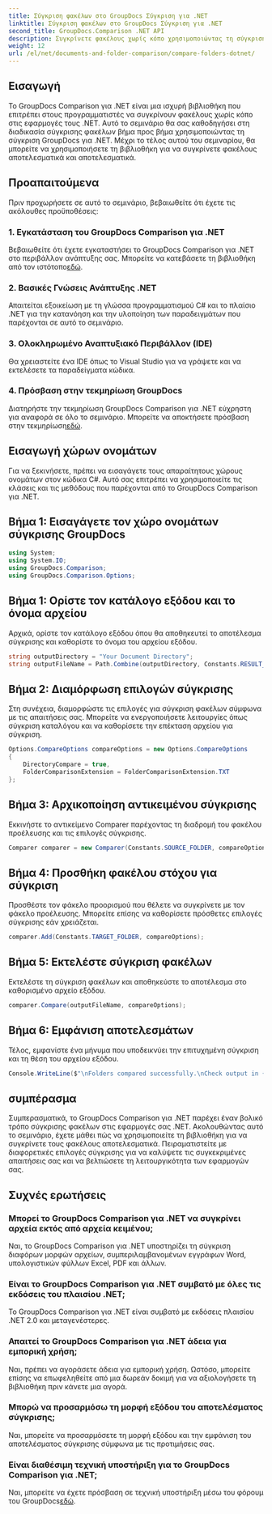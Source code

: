 ```yaml
---
title: Σύγκριση φακέλων στο GroupDocs Σύγκριση για .NET
linktitle: Σύγκριση φακέλων στο GroupDocs Σύγκριση για .NET
second_title: GroupDocs.Comparison .NET API
description: Συγκρίνετε φακέλους χωρίς κόπο χρησιμοποιώντας τη σύγκριση GroupDocs για .NET. Ακολουθήστε τα βήμα προς βήμα μας για αποτελεσματική σύγκριση φακέλων. Βελτιώστε τις εφαρμογές σας .NET.
weight: 12
url: /el/net/documents-and-folder-comparison/compare-folders-dotnet/
---
```

## Εισαγωγή
Το GroupDocs Comparison για .NET είναι μια ισχυρή βιβλιοθήκη που επιτρέπει στους προγραμματιστές να συγκρίνουν φακέλους χωρίς κόπο στις εφαρμογές τους .NET. Αυτό το σεμινάριο θα σας καθοδηγήσει στη διαδικασία σύγκρισης φακέλων βήμα προς βήμα χρησιμοποιώντας τη σύγκριση GroupDocs για .NET. Μέχρι το τέλος αυτού του σεμιναρίου, θα μπορείτε να χρησιμοποιήσετε τη βιβλιοθήκη για να συγκρίνετε φακέλους αποτελεσματικά και αποτελεσματικά.
## Προαπαιτούμενα
Πριν προχωρήσετε σε αυτό το σεμινάριο, βεβαιωθείτε ότι έχετε τις ακόλουθες προϋποθέσεις:
### 1. Εγκατάσταση του GroupDocs Comparison για .NET
 Βεβαιωθείτε ότι έχετε εγκαταστήσει το GroupDocs Comparison για .NET στο περιβάλλον ανάπτυξης σας. Μπορείτε να κατεβάσετε τη βιβλιοθήκη από τον ιστότοπο[εδώ](https://releases.groupdocs.com/comparison/net/).
### 2. Βασικές Γνώσεις Ανάπτυξης .NET
Απαιτείται εξοικείωση με τη γλώσσα προγραμματισμού C# και το πλαίσιο .NET για την κατανόηση και την υλοποίηση των παραδειγμάτων που παρέχονται σε αυτό το σεμινάριο.
### 3. Ολοκληρωμένο Αναπτυξιακό Περιβάλλον (IDE)
Θα χρειαστείτε ένα IDE όπως το Visual Studio για να γράψετε και να εκτελέσετε τα παραδείγματα κώδικα.
### 4. Πρόσβαση στην τεκμηρίωση GroupDocs
Διατηρήστε την τεκμηρίωση GroupDocs Comparison για .NET εύχρηστη για αναφορά σε όλο το σεμινάριο. Μπορείτε να αποκτήσετε πρόσβαση στην τεκμηρίωση[εδώ](https://tutorials.groupdocs.com/comparison/net/).

## Εισαγωγή χώρων ονομάτων
Για να ξεκινήσετε, πρέπει να εισαγάγετε τους απαραίτητους χώρους ονομάτων στον κώδικα C#. Αυτό σας επιτρέπει να χρησιμοποιείτε τις κλάσεις και τις μεθόδους που παρέχονται από το GroupDocs Comparison για .NET.
## Βήμα 1: Εισαγάγετε τον χώρο ονομάτων σύγκρισης GroupDocs
```csharp
using System;
using System.IO;
using GroupDocs.Comparison;
using GroupDocs.Comparison.Options;
```

## Βήμα 1: Ορίστε τον κατάλογο εξόδου και το όνομα αρχείου
Αρχικά, ορίστε τον κατάλογο εξόδου όπου θα αποθηκευτεί το αποτέλεσμα σύγκρισης και καθορίστε το όνομα του αρχείου εξόδου.
```csharp
string outputDirectory = "Your Document Directory";
string outputFileName = Path.Combine(outputDirectory, Constants.RESULT_FOLDER);
```
## Βήμα 2: Διαμόρφωση επιλογών σύγκρισης
Στη συνέχεια, διαμορφώστε τις επιλογές για σύγκριση φακέλων σύμφωνα με τις απαιτήσεις σας. Μπορείτε να ενεργοποιήσετε λειτουργίες όπως σύγκριση καταλόγου και να καθορίσετε την επέκταση αρχείου για σύγκριση.
```csharp
Options.CompareOptions compareOptions = new Options.CompareOptions
{
    DirectoryCompare = true,
    FolderComparisonExtension = FolderComparisonExtension.TXT
};
```
## Βήμα 3: Αρχικοποίηση αντικειμένου σύγκρισης
Εκκινήστε το αντικείμενο Comparer παρέχοντας τη διαδρομή του φακέλου προέλευσης και τις επιλογές σύγκρισης.
```csharp
Comparer comparer = new Comparer(Constants.SOURCE_FOLDER, compareOptions);
```
## Βήμα 4: Προσθήκη φακέλου στόχου για σύγκριση
Προσθέστε τον φάκελο προορισμού που θέλετε να συγκρίνετε με τον φάκελο προέλευσης. Μπορείτε επίσης να καθορίσετε πρόσθετες επιλογές σύγκρισης εάν χρειάζεται.
```csharp
comparer.Add(Constants.TARGET_FOLDER, compareOptions);
```
## Βήμα 5: Εκτελέστε σύγκριση φακέλων
Εκτελέστε τη σύγκριση φακέλων και αποθηκεύστε το αποτέλεσμα στο καθορισμένο αρχείο εξόδου.
```csharp
comparer.Compare(outputFileName, compareOptions);
```
## Βήμα 6: Εμφάνιση αποτελεσμάτων
Τέλος, εμφανίστε ένα μήνυμα που υποδεικνύει την επιτυχημένη σύγκριση και τη θέση του αρχείου εξόδου.
```csharp
Console.WriteLine($"\nFolders compared successfully.\nCheck output in {Directory.GetCurrentDirectory()}.");
```

## συμπέρασμα
Συμπερασματικά, το GroupDocs Comparison για .NET παρέχει έναν βολικό τρόπο σύγκρισης φακέλων στις εφαρμογές σας .NET. Ακολουθώντας αυτό το σεμινάριο, έχετε μάθει πώς να χρησιμοποιείτε τη βιβλιοθήκη για να συγκρίνετε τους φακέλους αποτελεσματικά. Πειραματιστείτε με διαφορετικές επιλογές σύγκρισης για να καλύψετε τις συγκεκριμένες απαιτήσεις σας και να βελτιώσετε τη λειτουργικότητα των εφαρμογών σας.
## Συχνές ερωτήσεις
### Μπορεί το GroupDocs Comparison για .NET να συγκρίνει αρχεία εκτός από αρχεία κειμένου;
Ναι, το GroupDocs Comparison για .NET υποστηρίζει τη σύγκριση διαφόρων μορφών αρχείων, συμπεριλαμβανομένων εγγράφων Word, υπολογιστικών φύλλων Excel, PDF και άλλων.
### Είναι το GroupDocs Comparison για .NET συμβατό με όλες τις εκδόσεις του πλαισίου .NET;
Το GroupDocs Comparison για .NET είναι συμβατό με εκδόσεις πλαισίου .NET 2.0 και μεταγενέστερες.
### Απαιτεί το GroupDocs Comparison για .NET άδεια για εμπορική χρήση;
Ναι, πρέπει να αγοράσετε άδεια για εμπορική χρήση. Ωστόσο, μπορείτε επίσης να επωφεληθείτε από μια δωρεάν δοκιμή για να αξιολογήσετε τη βιβλιοθήκη πριν κάνετε μια αγορά.
### Μπορώ να προσαρμόσω τη μορφή εξόδου του αποτελέσματος σύγκρισης;
Ναι, μπορείτε να προσαρμόσετε τη μορφή εξόδου και την εμφάνιση του αποτελέσματος σύγκρισης σύμφωνα με τις προτιμήσεις σας.
### Είναι διαθέσιμη τεχνική υποστήριξη για το GroupDocs Comparison για .NET;
 Ναι, μπορείτε να έχετε πρόσβαση σε τεχνική υποστήριξη μέσω του φόρουμ του GroupDocs[εδώ](https://forum.groupdocs.com/c/comparison/12).